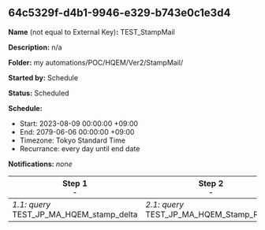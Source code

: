 ## 64c5329f-d4b1-9946-e329-b743e0c1e3d4

**Name** (not equal to External Key)**:** TEST_StampMail

**Description:** n/a

**Folder:** my automations/POC/HQEM/Ver2/StampMail/

**Started by:** Schedule

**Status:** Scheduled

**Schedule:**

* Start: 2023-08-09 00:00:00 +09:00
* End: 2079-06-06 00:00:00 +09:00
* Timezone: Tokyo Standard Time
* Recurrance: every day until end date

**Notifications:** _none_


| Step 1<br>_<small>-</small>_ | Step 2<br>_<small>-</small>_ |
| --- | --- |
| _1.1: query_<br>TEST_JP_MA_HQEM_stamp_delta | _2.1: query_<br>TEST_JP_MA_HQEM_Stamp_Result |
